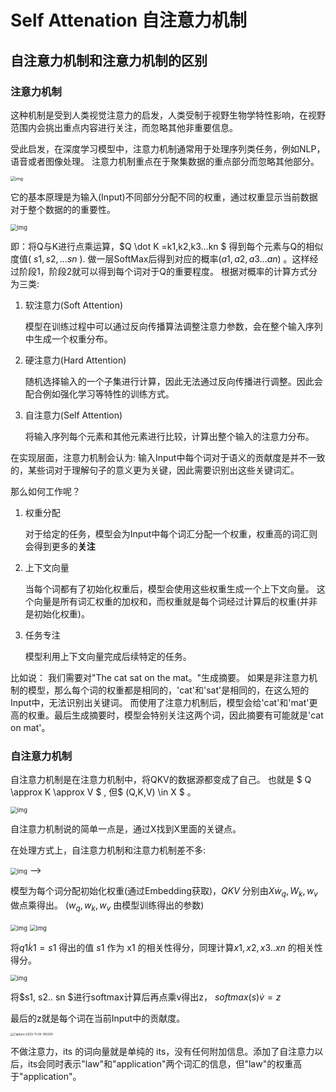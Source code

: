 # Self Attenation 自注意力机制

## 自注意力机制和注意力机制的区别



### 注意力机制

这种机制是受到人类视觉注意力的启发，人类受制于视野生物学特性影响，在视野范围内会挑出重点内容进行关注，而忽略其他非重要信息。

受此启发，在深度学习模型中，注意力机制通常用于处理序列类任务，例如NLP，语音或者图像处理。 注意力机制重点在于聚集数据的重点部分而忽略其他部分。



<img src="https://pic2.zhimg.com/80/v2-e68d0744701e7e019455c85fdd9a597d_1440w.webp" alt="img" style="zoom:50%;" />



它的基本原理是为输入(Input)不同部分分配不同的权重，通过权重显示当前数据对于整个数据的的重要性。

<img src="https://p.ipic.vip/v4a6ly.png" alt="img" style="zoom:67%;" />

即：将Q与K进行点乘运算，$Q \dot K =k1,k2,k3...kn $   得到每个元素与Q的相似度值( $s1,s2,...sn$ ). 做一层SoftMax后得到对应的概率($a1,a2,a3...an$)  。这样经过阶段1，阶段2就可以得到每个词对于Q的重要程度。 根据对概率的计算方式分为三类:

1. 软注意力(Soft Attention)

   模型在训练过程中可以通过反向传播算法调整注意力参数，会在整个输入序列中生成一个权重分布。

2. 硬注意力(Hard Attention)

   随机选择输入的一个子集进行计算，因此无法通过反向传播进行调整。因此会配合例如强化学习等特性的训练方式。

3. 自注意力(Self Attention)

   将输入序列每个元素和其他元素进行比较，计算出整个输入的注意力分布。

在实现层面，注意力机制会认为: 输入Input中每个词对于语义的贡献度是并不一致的，某些词对于理解句子的意义更为关键，因此需要识别出这些关键词汇。

那么如何工作呢？

1. 权重分配

   对于给定的任务，模型会为Input中每个词汇分配一个权重，权重高的词汇则会得到更多的**关注**

2. 上下文向量

   当每个词都有了初始化权重后，模型会使用这些权重生成一个上下文向量。 这个向量是所有词汇权重的加权和，而权重就是每个词经过计算后的权重(并非是初始化权重)。

3. 任务专注

   模型利用上下文向量完成后续特定的任务。

比如说： 我们需要对"The cat sat on the mat。"生成摘要。 如果是非注意力机制的模型，那么每个词的权重都是相同的，'cat'和'sat'是相同的，在这么短的Input中，无法识别出关键词。 而使用了注意力机制后，模型会给'cat'和'mat'更高的权重。最后生成摘要时，模型会特别关注这两个词，因此摘要有可能就是'cat on mat'。



### 自注意力机制



自注意力机制是在注意力机制中，将QKV的数据源都变成了自己。 也就是 $ Q \approx K \approx V $  , 但$ (Q,K,V) \in X $ 。 

<img src="https://p.ipic.vip/vf9z4v.png" alt="img" style="zoom:67%;" />

自注意力机制说的简单一点是，通过X找到X里面的关键点。

在处理方式上，自注意力机制和注意力机制差不多:

<img src="https://p.ipic.vip/lovaa2.jpg" alt="img" style="zoom: 67%;" /> -->   

模型为每个词分配初始化权重(通过Embedding获取)，$QKV$ 分别由$X\dot w_{q},W_{k}, w_{v}$ 做点乘得出。 ($w_{q}, w_{k}, w_{v}$ 由模型训练得出的参数)

<img src="https://p.ipic.vip/5688xm.jpg" alt="img" style="zoom: 67%;" /> <img src="https://p.ipic.vip/o5aj13.jpg" alt="img" style="zoom: 67%;" />

将$q1 \dot k1 = s1$  得出的值 $s1$ 作为 x1 的相关性得分，同理计算$x1,x2,x3..xn$ 的相关性得分。

<img src="https://p.ipic.vip/4f5th9.jpg" alt="img" style="zoom: 67%;" />

将$s1, s2.. sn $进行softmax计算后再点乘v得出z， $softmax(s) \dot v = z$  

最后的z就是每个词在当前Input中的贡献度。 

<img src="https://p.ipic.vip/z2utjw.png" alt="Capture-2023-11-05-195200" style="zoom: 33%;" />

不做注意力，its 的词向量就是单纯的 its，没有任何附加信息。添加了自注意力以后，its会同时表示"law"和"application"两个词汇的信息，但"law"的权重高于"application"。

